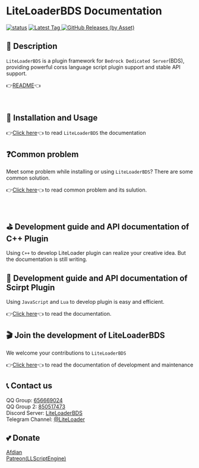 # LiteLoaderBDS Documentation

[![status](https://img.shields.io/github/workflow/status/LiteLDev/LiteLoader/Build%20LiteLoader?style=for-the-badge)](https://github.com/LiteLDev/LiteLoader/actions)
[
![Latest Tag](https://img.shields.io/github/v/tag/LiteLDev/LiteLoader?label=LATEST%20TAG&style=for-the-badge)
![GitHub Releases (by Asset)](https://img.shields.io/github/downloads/LiteLDev/LiteLoader/latest/total?style=for-the-badge)
](https://github.com/LiteLDev/LiteLoader/releases/latest)

## 🎨 Description
`LiteLoaderBDS` is a plugin framework for `Bedrock Dedicated Server`(BDS), providing powerful corss language script plugin support and stable API support.

👉[README](https://github.com/LiteLDev/LiteLoaderBDS)👈

<br>

## 🔨 Installation and Usage

👉[Click here](zh_CN/Usage/)👈 to read `LiteLoaderBDS` the documentation
<br>

## ❓Common problem

Meet some problem while installing or using `LiteLoaderBDS`? There are some common solution.

👉[Click here](QA/)👈 to read common problem and its sulution.

<br>

## ⛳ Development guide and API documentation of C++ Plugin

Using `C++` to develop LiteLoader plugin can realize your creative idea.
But the documentation is still writing.
<br>

## 🎯 Development guide and API documentation of Scirpt Plugin

Using `JavaScript` and `Lua` to develop plugin is easy and efficient.

👉[Click here](zh_CN/Development/)👈 to read the documentation.
<br>

## 🎬 Join the development of LiteLoaderBDS

We welcome your contributions to `LiteLoaderBDS`

👉[Click here](zh_CN/Maintance/)👈 to read the documentation of development and maintenance
<br>

## 📞 Contact us

QQ Group: [656669024](https://jq.qq.com/?_wv=1027&k=lagwtrfh)  
QQ Group 2: [850517473](https://jq.qq.com/?_wv=1027&k=zeUbrETH)    
Discord Server: [LiteLoaderBDS](https://discord.gg/4tBQHc9u7p)  
Telegram Channel: [@LiteLoader](https://t.me/LiteLoader)
<br>

## 💕 Donate

[Afdian](https://afdian.net/@liteldev)  
[Patreon(LLScriptEngine)](https://www.patreon.com/litexloader)  